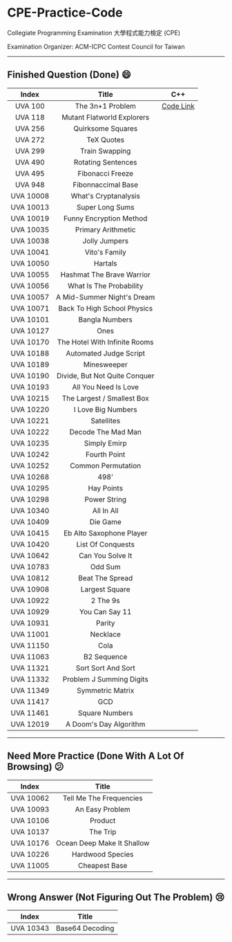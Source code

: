 # CPE-Practice-Code

Collegiate Programming Examination 大學程式能力檢定 (CPE)

Examination Organizer: ACM-ICPC Contest Council for Taiwan

---

## Finished Question (Done) 😄

|Index|Title|C++|
|:-----:|:-----:|:-----:|
|UVA 100|The 3n+1 Problem|[Code Link](https://github.com/toby0622/CPE-Practice-Code/blob/master/UVA%20100%20The%203n%20%2B%201%20Problem/main.cpp)|
|UVA 118|Mutant Flatworld Explorers|
|UVA 256|Quirksome Squares|
|UVA 272|TeX Quotes|
|UVA 299|Train Swapping|
|UVA 490|Rotating Sentences|
|UVA 495|Fibonacci Freeze|
|UVA 948|Fibonnaccimal Base|
|UVA 10008|What's Cryptanalysis|
|UVA 10013|Super Long Sums|
|UVA 10019|Funny Encryption Method|
|UVA 10035|Primary Arithmetic|
|UVA 10038|Jolly Jumpers|
|UVA 10041|Vito's Family|
|UVA 10050|Hartals|
|UVA 10055|Hashmat The Brave Warrior|
|UVA 10056|What Is The Probability|
|UVA 10057|A Mid-Summer Night's Dream|
|UVA 10071|Back To High School Physics|
|UVA 10101|Bangla Numbers|
|UVA 10127|Ones|
|UVA 10170|The Hotel With Infinite Rooms|
|UVA 10188|Automated Judge Script|
|UVA 10189|Minesweeper|
|UVA 10190|Divide, But Not Quite Conquer|
|UVA 10193|All You Need Is Love|
|UVA 10215|The Largest / Smallest Box|
|UVA 10220|I Love Big Numbers|
|UVA 10221|Satellites|
|UVA 10222|Decode The Mad Man|
|UVA 10235|Simply Emirp|
|UVA 10242|Fourth Point|
|UVA 10252|Common Permutation|
|UVA 10268|498'|
|UVA 10295|Hay Points|
|UVA 10298|Power String|
|UVA 10340|All In All|
|UVA 10409|Die Game|
|UVA 10415|Eb Alto Saxophone Player|
|UVA 10420|List Of Conquests|
|UVA 10642|Can You Solve It|
|UVA 10783|Odd Sum|
|UVA 10812|Beat The Spread|
|UVA 10908|Largest Square|
|UVA 10922|2 The 9s|
|UVA 10929|You Can Say 11|
|UVA 10931|Parity|
|UVA 11001|Necklace|
|UVA 11150|Cola|
|UVA 11063|B2 Sequence|
|UVA 11321|Sort Sort And Sort|
|UVA 11332|Problem J Summing Digits|
|UVA 11349|Symmetric Matrix|
|UVA 11417|GCD|
|UVA 11461|Square Numbers|
|UVA 12019|A Doom's Day Algorithm|

---

## Need More Practice (Done With A Lot Of Browsing) 😕

|Index|Title|
|:-----:|:-----:|
|UVA 10062|Tell Me The Frequencies|
|UVA 10093|An Easy Problem|
|UVA 10106|Product|
|UVA 10137|The Trip|
|UVA 10176|Ocean Deep Make It Shallow|
|UVA 10226|Hardwood Species|
|UVA 11005|Cheapest Base|

---

## Wrong Answer (Not Figuring Out The Problem) 😢

|Index|Title|
|:-----:|:-----:|
|UVA 10343|Base64 Decoding|
